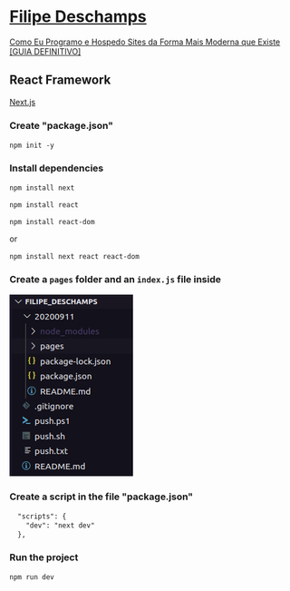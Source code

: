 # [Filipe Deschamps](https://www.youtube.com/FilipeDeschamps)

[Como Eu Programo e Hospedo Sites da Forma Mais Moderna que Existe [GUIA DEFINITIVO]](https://www.youtube.com/watch?v=EW7m2WIvFgQ)

## React Framework

[Next.js](https://nextjs.org/)

### Create "package.json"

```
npm init -y
```

### Install dependencies

```
npm install next
```

```
npm install react
```

```
npm install react-dom
```

or  

```
npm install next react react-dom
```

### Create a ```pages``` folder and an ```index.js``` file inside

![Pages](./readme/screenshot01.png)  

### Create a script in the file "package.json"

```
  "scripts": {
    "dev": "next dev"
  },
```

### Run the project

```
npm run dev
```